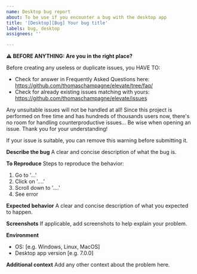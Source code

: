 ```yaml
---
name: Desktop bug report
about: To be use if you encounter a bug with the desktop app
title: '[Desktop][Bug] Your bug title'
labels: bug, desktop
assignees: ''

---
```


**⚠ BEFORE ANYTHING: Are you in the right place?**

Before creating any useless or duplicate issues, you HAVE TO:

* Check for answer in Frequently Asked Questions here: https://github.com/thomaschampagne/elevate/tree/faq/
* Check for already existing issues matching with yours: https://github.com/thomaschampagne/elevate/issues

Any unsuitable issues will not be handled at all! Since this project is performed on free time and has hundreds
of thousands users now, there's no room for handling counterproductive issues... Be wise when opening an issue.
Thank you for your understanding! 

If your issue is suitable, you can remove this warning before submitting it.

**Describe the bug**
A clear and concise description of what the bug is.

**To Reproduce**
Steps to reproduce the behavior:
1. Go to '...'
2. Click on '....'
3. Scroll down to '....'
4. See error

**Expected behavior**
A clear and concise description of what you expected to happen.

**Screenshots**
If applicable, add screenshots to help explain your problem.

**Environment**
 - OS: [e.g. Windows, Linux, MacOS]
 - Desktop app version [e.g. 7.0.0]

**Additional context**
Add any other context about the problem here.
